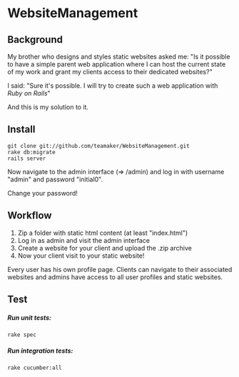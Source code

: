 WebsiteManagement
=================
## Background

My brother who designs and styles static websites asked me: "Is it possible to have a simple parent web application where I can host the current state of my work and grant my clients access to their dedicated websites?"

I said: "Sure it's possible. I will try to create such a web application with _Ruby on Rails_"

And this is my solution to it.

## Install

    git clone git://github.com/teamaker/WebsiteManagement.git
    rake db:migrate
    rails server

Now navigate to the admin interface (=> /admin) and log in with username "admin" and password "initial0".

Change your password!

## Workflow

1. Zip a folder with static html content (at least "index.html")
2. Log in as admin and visit the admin interface
3. Create a website for your client and upload the .zip archive
4. Now your client visit to your static website!

Every user has his own profile page. Clients can navigate to their associated websites and admins have access to all user profiles and static websites.

## Test

##### Run unit tests:

    rake spec

##### Run integration tests:

    rake cucumber:all
